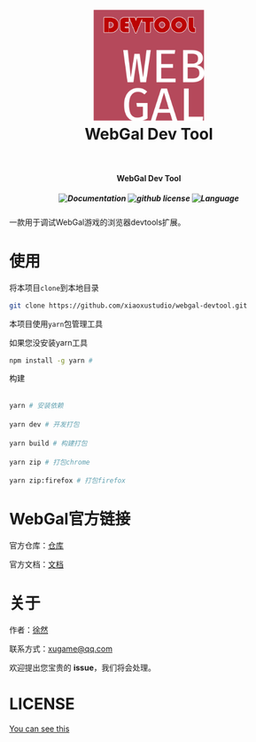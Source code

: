 <h1 align="center">
  <br>
    <img src="https://raw.githubusercontent.com/xiaoxustudio/webgal-devtool/master/public/icon.png" alt="logo" width="200">
  <br>
  WebGal Dev Tool
  <br>
  <br>
</h1>

<h4 align="center">WebGal Dev Tool</h4>

<h5 align="center"><img src="https://img.shields.io/badge/documentation-yes-brightgreen" alt="Documentation"> <img src="https://img.shields.io/github/license/xiaoxustudio/webgal-devtool" alt="github license"> <img src="https://img.shields.io/badge/language-webgal-brightgreen" alt="Language"></h5>


一款用于调试WebGal游戏的浏览器devtools扩展。

# 使用

将本项目`clone`到本地目录

```sh
git clone https://github.com/xiaoxustudio/webgal-devtool.git
```

本项目使用`yarn`包管理工具  

如果您没安装yarn工具

```sh
npm install -g yarn # 
```

构建

```sh

yarn # 安装依赖

yarn dev # 开发打包

yarn build # 构建打包

yarn zip # 打包chrome

yarn zip:firefox # 打包firefox

```

# WebGal官方链接

官方仓库：[仓库](https://github.com/MakinoharaShoko/WebGAL)

官方文档：[文档](https://docs.openwebgal.com/)

# 关于

作者：[徐然](https://github.com/xiaoxustudio)

联系方式：[xugame@qq.com](emailto://xugame@qq.com)

欢迎提出您宝贵的 **issue**，我们将会处理。

# LICENSE

[You can see this](https://raw.githubusercontent.com/xiaoxustudio/webgal-devtool/master/LICENSE)
